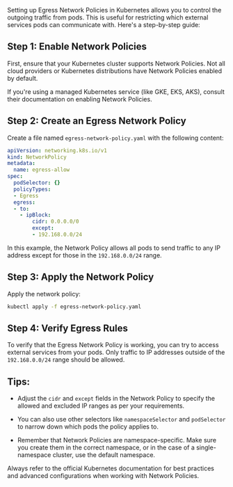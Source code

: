Setting up Egress Network Policies in Kubernetes allows you to control the outgoing traffic from pods. This is useful for restricting which external services pods can communicate with. Here's a step-by-step guide:

## Step 1: Enable Network Policies

First, ensure that your Kubernetes cluster supports Network Policies. Not all cloud providers or Kubernetes distributions have Network Policies enabled by default.

If you're using a managed Kubernetes service (like GKE, EKS, AKS), consult their documentation on enabling Network Policies.

## Step 2: Create an Egress Network Policy

Create a file named `egress-network-policy.yaml` with the following content:

```yaml
apiVersion: networking.k8s.io/v1
kind: NetworkPolicy
metadata:
  name: egress-allow
spec:
  podSelector: {}
  policyTypes:
  - Egress
  egress:
  - to:
    - ipBlock:
        cidr: 0.0.0.0/0
        except:
        - 192.168.0.0/24
```

In this example, the Network Policy allows all pods to send traffic to any IP address except for those in the `192.168.0.0/24` range.

## Step 3: Apply the Network Policy

Apply the network policy:

```bash
kubectl apply -f egress-network-policy.yaml
```

## Step 4: Verify Egress Rules

To verify that the Egress Network Policy is working, you can try to access external services from your pods. Only traffic to IP addresses outside of the `192.168.0.0/24` range should be allowed.

## Tips:

- Adjust the `cidr` and `except` fields in the Network Policy to specify the allowed and excluded IP ranges as per your requirements.

- You can also use other selectors like `namespaceSelector` and `podSelector` to narrow down which pods the policy applies to.

- Remember that Network Policies are namespace-specific. Make sure you create them in the correct namespace, or in the case of a single-namespace cluster, use the default namespace.

Always refer to the official Kubernetes documentation for best practices and advanced configurations when working with Network Policies.
